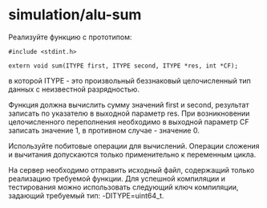 # simulation/alu-sum

Реализуйте функцию с прототипом:

```
#include <stdint.h>

extern void sum(ITYPE first, ITYPE second, ITYPE *res, int *CF);
``` 

в которой ITYPE - это произвольный беззнаковый целочисленный тип данных с неизвестной разрядностью.

Функция должна вычислить сумму значений first и second, результат записать по указателю в выходной параметр res. При
возникновении целочисленного переполнения необходимо в выходной параметр CF записать значение 1, в противном случае -
значение 0.

Используйте побитовые операции для вычислений. Операции сложения и вычитания допускаются только применительно к
переменным цикла.

На сервер необходимо отправить исходный файл, содержащий только реализацию требуемой функции. Для успешной компиляции и
тестирования можно использовать следующий ключ компиляции, задающий требуемый тип: -DITYPE=uint64_t.
